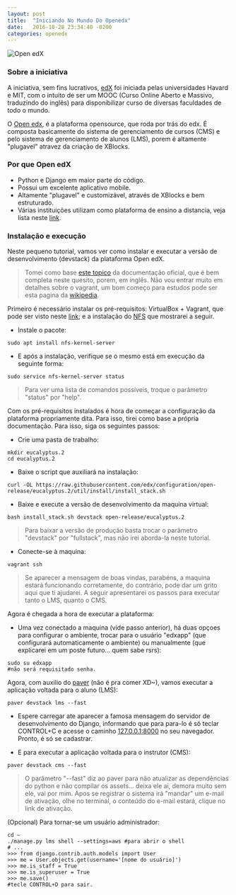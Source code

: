 ```yaml
---
layout: post
title:  "Iniciando No Mundo Do Openedx"
date:   2016-10-28 23:34:40 -0200
categories: openedx
---
```

![Open edX](https://open.edx.org/sites/all/themes/edx_open/logo.png)

### Sobre a iniciativa
A iniciativa, sem fins lucrativos, [edX](http://bit.ly/site-edx) foi iniciada pelas universidades Havard e MIT, com o intuito de ser um MOOC (Curso Online Aberto e Massivo, traduzindo do inglês) para disponibilizar curso de diversas faculdades de todo o mundo.

O [Open edx](http://bit.ly/site-open-edx), é a plataforma opensource, que roda por trás do edx. É composta basicamente do sistema de gerenciamento de cursos (CMS) e pelo sistema de gerenciamento de alunos (LMS), porem é altamente "plugavel" atravez da criação de XBlocks.

### Por que Open edX
* Python e Django em maior parte do código.
* Possui um excelente aplicativo mobile.
* Altamente "plugavel" e customizável, através de XBlocks e bem estruturado.
* Várias instituições utilizam como plataforma de ensino a distancia, veja lista neste [link](http://bit.ly/open-edx-powered).

### Instalação e execução
Neste pequeno tutorial, vamos ver como instalar e executar a versão de desenvolvimento (devstack) da plataforma Open edX.

> Tomei como base [este topico](http://edx.readthedocs.io/projects/edx-installing-configuring-and-running/en/latest/installation/devstack/install_devstack.html#install-devstack) da documentação oficial, que é bem completa neste quesito, porem, em inglês.
> Não vou entrar muito em detalhes sobre o vagrant, um bom começo para estudos pode ser esta pagina da [wikipedia](https://en.wikipedia.org/wiki/Vagrant_(software)).

Primeiro é necessário instalar os pré-requisitos: VirtualBox + Vagrant, que pode ser visto neste [link](http://www.edivaldobrito.com.br/virtualbox-no-linux/); e a instalação do [NFS](https://pt.wikipedia.org/wiki/Network_File_System) que mostrarei a seguir.

* Instale o pacote:
```
sudo apt install nfs-kernel-server
```

* E após a instalação, verifique se o mesmo está em execução da seguinte forma:
```
sudo service nfs-kernel-server status
```

> Para ver uma lista de comandos possíveis, troque o parâmetro "status" por "help".

Com os pré-requisitos instalados é hora de começar a configuração da plataforma propriamente dita. Para isso, tirei como base a própria documentação. Para isso, siga os seguintes passos:

* Crie uma pasta de trabalho:
```
mkdir eucalyptus.2
cd eucalyptus.2
```

* Baixe o script que auxiliará na instalação:
```
curl -OL https://raw.githubusercontent.com/edx/configuration/open-release/eucalyptus.2/util/install/install_stack.sh
```

* Baixe e execute a versão de desenvolvimento da maquina virtual:
```
bash install_stack.sh devstack open-release/eucalyptus.2
```

> Para baixar a versão de produção basta trocar o parâmetro "devstack" por "fullstack", mas não irei aborda-la neste tutorial.

* Conecte-se à maquina:
```
vagrant ssh
```

> Se aparecer a mensagem de boas vindas, parabéns, a maquina estará funcionando corretamente, do contrário, pode dar um grito aqui que ti ajudarei. A seguir apresentarei os passos para executar tanto o LMS, quanto o CMS.

Agora é chegada a hora de executar a plataforma:

* Uma vez conectado a maquina (vide passo anterior), há duas opçoes para configurar o ambiente, trocar para o usuário "edxapp" (que configurará automaticamente o ambiente) ou manualmente (que explicarei em um poste futuro... quem sabe rsrs):
```
sudo su edxapp
#não será requisitado senha.
```

Agora, com auxilio do [paver](https://github.com/paver/paver) (não é pra comer XD~), vamos executar a aplicação voltada para o aluno (LMS):
```
paver devstack lms --fast
```

* Espere carregar ate aparecer a famosa mensagem do servidor de desenvolvimento do Django, informando que para para-lo é só teclar CONTROL+C e acesse o caminho [127.0.0.1:8000](http://127.0.0.1:8000) no seu navegador. Pronto, é só se cadastrar.

* E para executar a aplicação voltada para o instrutor (CMS):
```
paver devstack cms --fast
```

> O parâmetro "--fast" diz ao paver para não atualizar as dependências do python e não compilar os assets... deixa ele ai, demora muito sem ele, vai por mim.
> Apos se registrar o sistema irá "mandar" um e-mail de ativação, olhe no terminal, o conteúdo do e-mail estará, clique no link de ativação.


(Opcional) Para tornar-se um usuário administrador:
```
cd ~
./manage.py lms shell --settings=aws #para abrir o shell
# ...
>>> from django.contrib.auth.models import User
>>> me = User.objects.get(username='[nome do usuário]')
>>> me.is_staff = True
>>> me.is_superuser = True
>>> me.save()
#tecle CONTROL+D para sair.
```
